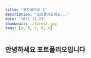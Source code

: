 ```yaml
---
title: "포트폴리오 1"
description: "포트폴리오애오,,,"
date: "2021-11-29"
thumbnail: ./forest.jpg
tags: [a, b, c, d, e]
---
```


## 안녕하세요 포트폴리오입니다
